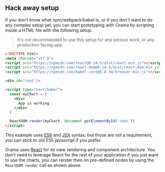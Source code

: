 
## Hack away setup

If you don't know what npm/webpack/babel is, or if you don't want to do any complex setup yet, you can start prototyping with Orama by scripting inside a HTML file with the following setup.

> It's not recommended to use this setup for any serious work, or any production facing app.

```html
<!DOCTYPE html>
<meta charset="utf-8">
<script src="https://npmcdn.com/react@0.14.5/dist/react.min.js"></script>
<script src="https://npmcdn.com/react-dom@0.14.5/dist/react-dom.min.js"></script>
<script src="https://npmcdn.com/babel-core@5.8.34/browser.min.js"></script>

<div id="root"/>

<script type="text/babel">
  const myChart = (
    <div>
      App is working
    </div>
  )

  ReactDOM.render(myChart, document.getElementById('root'))
</script>
```

This example uses [ES6](https://babeljs.io/docs/learn-es2015/) and [JSX](http://facebook.github.io/react/docs/jsx-in-depth.html) syntax, but those are not a requirement, you can stick to old ES5 javascript if you prefer.

Orama uses [React](http://facebook.github.io/react/) for its view rendering and component architecture. You don't need to leverage React for the rest of your application if you just want to use the charts, you can render then on pre-defined nodes by using the `ReactDOM.render` call as shown above.
